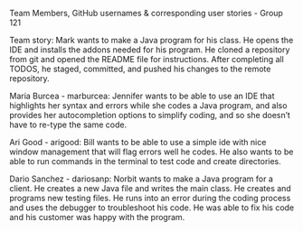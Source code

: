 Team Members, GitHub usernames & corresponding user stories - Group 121

Team story:
Mark wants to make a Java program for his class. He opens the IDE and installs the addons needed for his program. 
He cloned a repository from git and opened the README file for instructions. 
After completing all TODOS, he staged, committed, and pushed his changes to the remote repository.

Maria Burcea - marburcea:
Jennifer wants to be able to use an IDE that highlights her syntax and errors while she codes a Java program, 
and also provides her autocompletion options to simplify coding, and so she doesn’t have to re-type the same code.

Ari Good - arigood:
Bill wants to be able to use a simple ide with nice window management that will flag errors well he codes. He also wants to be able to run commands in the terminal to test code and create directories. 

Dario Sanchez - dariosanp:
Norbit wants to make a Java program for a client. He creates a new Java file and writes the main class.
He creates and programs new testing files. He runs into an error during the coding process and uses the debugger to troubleshoot his code.
He was able to fix his code and his customer was happy with the program.



